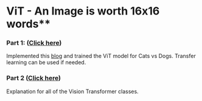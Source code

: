 # ViT - An Image is worth 16x16 words**

### Part 1: ([Click here](./CatsVsDogs))

Implemented this [blog](https://analyticsindiamag.com/hands-on-vision-transformers-with-pytorch/) and trained the ViT model for Cats vs Dogs. Transfer learning can be used if needed.

### Part 2 ([Click here](./ViT))

Explanation for all of the Vision Transformer classes.

